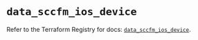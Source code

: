 # `data_sccfm_ios_device`

Refer to the Terraform Registry for docs: [`data_sccfm_ios_device`](https://registry.terraform.io/providers/ciscodevnet/sccfm/0.2.5/docs/data-sources/ios_device).
